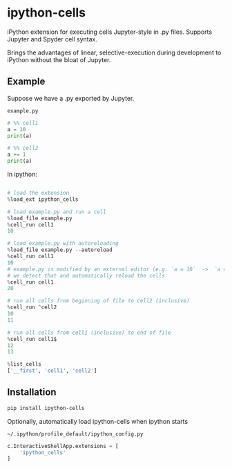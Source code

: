 # ipython-cells

iPython extension for executing cells Jupyter-style in .py files.  Supports Jupyter and Spyder cell syntax.

Brings the advantages of linear, selective-execution during development to iPython without the bloat of Jupyter.

## Example

Suppose we have a .py exported by Jupyter.

`example.py`

``` python
# %% cell1
a = 10
print(a)

# %% cell2
a += 1
print(a)
```

In ipython:

``` python

# load the extension
%load_ext ipython_cells

# load example.py and run a cell
%load_file example.py
%cell_run cell1
10

# load example.py with autoreloading
%load_file example.py --autoreload
%cell_run cell1
10
# example.py is modified by an external editor (e.g. `a = 10`  ->  `a = 20`)
# we detect that and automatically reload the cells
%cell_run cell1
20

# run all cells from beginning of file to cell2 (inclusive)
%cell_run ^cell2
10
11

# run all cells from cell1 (inclusive) to end of file
%cell_run cell1$
12
13

%list_cells
['__first', 'cell1', 'cell2']
```

## Installation

``` bash
pip install ipython-cells
```

Optionally, automatically load ipython-cells when ipython starts

`~/.ipython/profile_default/ipython_config.py`
``` python
c.InteractiveShellApp.extensions = [
    'ipython_cells'
]
```
